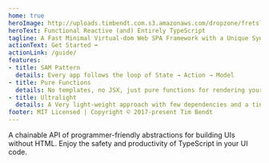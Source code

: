```yaml
---
home: true
heroImage: http://uploads.timbendt.com.s3.amazonaws.com/dropzone/fretslogo4@1x.png
heroText: Functional Reactive (and) Entirely TypeScript
tagline: A Fast Minimal Virtual-dom Web SPA Framework with a Unique Syntax
actionText: Get Started ➡️
actionLink: /guide/
features:
- title: SAM Pattern
  details: Every app follows the loop of State → Action → Model
- title: Pure Functions
  details: No templates, no JSX, just pure functions for rendering your UI
- title: Ultralight
  details: A Very light-weight approach with few dependencies and a tiny file size (7kb gzipped).
footer: MIT Licensed | Copyright © 2017-present Tim Bendt
---
```



A chainable API of programmer-friendly abstractions for building UIs without HTML. Enjoy the safety and productivity of TypeScript in your UI code.


